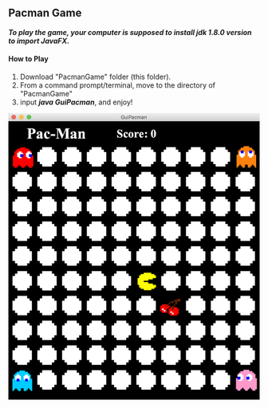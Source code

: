 ## Pacman Game

***To play the game, your computer is supposed to install jdk 1.8.0 version to import JavaFX.***

#### How to Play
1. Download "PacmanGame" folder (this folder).
2. From a command prompt/terminal, move to the directory of "PacmanGame"
3. input ***java GuiPacman***, and enjoy!

<img src="https://github.com/ttokunag/java_projects/blob/master/PacmanGame/image/Screen%20Shot%202019-04-11%20at%2011.30.29%20AM.png" width="550">
